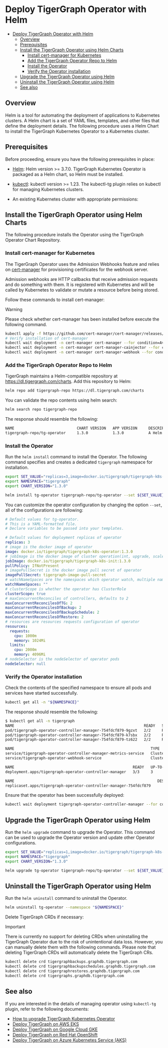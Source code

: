 # Deploy TigerGraph Operator with Helm

- [Deploy TigerGraph Operator with Helm](#deploy-tigergraph-operator-with-helm)
  - [Overview](#overview)
  - [Prerequisites](#prerequisites)
  - [Install the TigerGraph Operator using Helm Charts](#install-the-tigergraph-operator-using-helm-charts)
    - [Install cert-manager for Kubernetes](#install-cert-manager-for-kubernetes)
    - [Add the TigerGraph Operator Repo to Helm](#add-the-tigergraph-operator-repo-to-helm)
    - [Install the Operator](#install-the-operator)
    - [Verify the Operator installation](#verify-the-operator-installation)
  - [Upgrade the TigerGraph Operator using Helm](#upgrade-the-tigergraph-operator-using-helm)
  - [Uninstall the TigerGraph Operator using Helm](#uninstall-the-tigergraph-operator-using-helm)
  - [See also](#see-also)

## Overview

Helm is a tool for automating the deployment of applications to Kubernetes clusters. A Helm chart is a set of YAML files, templates, and other files that define the deployment details. The following procedure uses a Helm Chart to install the TigerGraph Kubernetes Operator to a Kubernetes cluster.

## Prerequisites

Before proceeding, ensure you have the following prerequisites in place:

- [Helm](https://helm.sh/docs/intro/install/): Helm version >= 3.7.0. TigerGraph Kubernetes Operator is packaged as a Helm chart, so Helm must be installed.

- [kubectl](https://kubernetes.io/docs/tasks/tools/install-kubectl/): kubectl version >= 1.23. The kubectl-tg plugin relies on kubectl for managing Kubernetes clusters.

- An existing Kubernetes cluster with appropriate permissions:
  
## Install the TigerGraph Operator using Helm Charts

The following procedure installs the Operator using the TigerGraph Operator Chart Repository.

### Install cert-manager for Kubernetes

The TigerGraph Operator uses the Admission Webhooks feature and relies on [cert-manager](https://github.com/jetstack/cert-manager) for provisioning certificates for the webhook server.

Admission webhooks are HTTP callbacks that receive admission requests and do something with them. It is registered with Kubernetes and will be called by Kubernetes to validate or mutate a resource before being stored.

Follow these commands to install cert-manager:

> [!WARNING]
> Please check whether cert-manager has been installed before execute the following command.

```bash
kubectl apply -f https://github.com/cert-manager/cert-manager/releases/download/v1.8.0/cert-manager.yaml 
# Verify installation of cert-manager 
kubectl wait deployment -n cert-manager cert-manager --for condition=Available=True --timeout=90s
kubectl wait deployment -n cert-manager cert-manager-cainjector --for condition=Available=True --timeout=90s
kubectl wait deployment -n cert-manager cert-manager-webhook --for condition=Available=True --timeout=90s
```

### Add the TigerGraph Operator Repo to Helm

TigerGraph maintains a Helm-compatible repository at https://dl.tigergraph.com/charts. Add this repository to Helm:

```bash
helm repo add tigergraph-repo https://dl.tigergraph.com/charts 
```

You can validate the repo contents using helm search:

```bash
helm search repo tigergraph-repo
```

The response should resemble the following:

```bash
NAME                            CHART VERSION   APP VERSION     DESCRIPTION                                    
tigergraph-repo/tg-operator     1.3.0           1.3.0           A Helm chart for TigerGraph Kubernetes Operator
```

### Install the Operator

Run the `helm install` command to install the Operator. The following command specifies and creates a dedicated `tigergraph` namespace for installation.

```bash
export SET_VALUE="replicas=3,image=docker.io/tigergraph/tigergraph-k8s-operator:1.3.0,jobImage=docker.io/tigergraph/tigergraph-k8s-init:1.3.0,pullPolicy=Always,resources.requests.cpu=1000m,resources.requests.memory=1024Mi,maxConcurrentReconcilesOfTG=2,maxConcurrentReconcilesOfBackup=2,maxConcurrentReconcilesOfBackupSchedule=2,maxConcurrentReconcilesOfRestore=2"
export NAMESPACE="tigergraph"
export CHART_VERSION="1.3.0"

helm install tg-operator tigergraph-repo/tg-operator --set ${SET_VALUE} --namespace "${NAMESPACE}" --version ${CHART_VERSION} --create-namespace
```

You can customize the operator configuration by changing the option `--set`, all of the configurations are following:

```yaml
# Default values for tg-operator.
# This is a YAML-formatted file.
# Declare variables to be passed into your templates.

# Default values for deployment replicas of operator
replicas: 3
# image is the docker image of operator
image: docker.io/tigergraph/tigergraph-k8s-operator:1.3.0
# jobImage is the docker image of cluster operation(int, upgrade, scale and so on) job
jobImage: docker.io/tigergraph/tigergraph-k8s-init:1.3.0
pullPolicy: IfNotPresent
# imagePullSecret is the docker image pull secret of operator
imagePullSecret: tigergraph-image-pull-secret
# watchNameSpaces are the namespaces which operator watch, multiple namespaces separated by comma, empty indicates watch all namespaces
watchNameSpaces: ""
# clusterScope is whether the operator has ClusterRole
clusterScope: true
# maxConcurrentReconciles of controllers, defaults to 2
maxConcurrentReconcilesOfTG: 2
maxConcurrentReconcilesOfBackup: 2
maxConcurrentReconcilesOfBackupSchedule: 2
maxConcurrentReconcilesOfRestore: 2
# resources are resources requests configuration of operator
resources:
  requests:
    cpu: 1000m
    memory: 1024Mi
  limits:
    cpu: 2000m
    memory: 4096Mi
# nodeSelector is the nodeSelector of operator pods
nodeSelector: null
```

### Verify the Operator installation

Check the contents of the specified namespace to ensure all pods and services have started successfully.

```bash
kubectl get all -n "${NAMESPACE}"
```

The response should resemble the following:

```bash
$ kubectl get all -n tigergraph
NAME                                                          READY   STATUS    RESTARTS   AGE
pod/tigergraph-operator-controller-manager-754fdcf879-9gzxt   2/2     Running   0          17s
pod/tigergraph-operator-controller-manager-754fdcf879-k7sbx   2/2     Running   0          17s
pod/tigergraph-operator-controller-manager-754fdcf879-tz622   2/2     Running   0          17s

NAME                                                             TYPE        CLUSTER-IP      EXTERNAL-IP   PORT(S)    AGE
service/tigergraph-operator-controller-manager-metrics-service   ClusterIP   10.96.190.116   <none>        8443/TCP   17s
service/tigergraph-operator-webhook-service                      ClusterIP   10.96.173.217   <none>        443/TCP    17s

NAME                                                     READY   UP-TO-DATE   AVAILABLE   AGE
deployment.apps/tigergraph-operator-controller-manager   3/3     3            3           17s

NAME                                                                DESIRED   CURRENT   READY   AGE
replicaset.apps/tigergraph-operator-controller-manager-754fdcf879 
```

Ensure that the operator has been successfully deployed:

```bash
kubectl wait deployment tigergraph-operator-controller-manager --for condition=Available=True --timeout=120s -n ${NAMESPACE}
```

## Upgrade the TigerGraph Operator using Helm

Run the `helm upgrade` command to upgrade the Operator. This command can be used to upgrade the Operator version and update other Operator configurations.

```bash
export SET_VALUE="replicas=1,image=docker.io/tigergraph/tigergraph-k8s-operator:1.3.0,jobImage=docker.io/tigergraph/tigergraph-k8s-init:1.3.0,pullPolicy=Always,resources.requests.cpu=1000m,resources.requests.memory=1024Mi,maxConcurrentReconcilesOfTG=1,maxConcurrentReconcilesOfBackup=1,maxConcurrentReconcilesOfBackupSchedule=1,maxConcurrentReconcilesOfRestore=1"
export NAMESPACE="tigergraph"
export CHART_VERSION="1.3.0"

helm upgrade tg-operator tigergraph-repo/tg-operator --set ${SET_VALUE} --namespace "${NAMESPACE}" --version ${CHART_VERSION}
```

## Uninstall the TigerGraph Operator using Helm

Run the `helm uninstall` command to uninstall the Operator.

```bash
helm uninstall tg-operator --namespace "${NAMESPACE}"
```

Delete TigerGraph CRDs if necessary:

> [!IMPORTANT]
> There is currently no support for deleting CRDs when uninstalling the TigerGraph Operator due to the risk of unintentional data loss.
> However, you can manually delete them with the following commands. Please note that deleting TigerGraph CRDs will automatically delete the TigerGraph CRs.

```bash
kubectl delete crd tigergraphbackups.graphdb.tigergraph.com
kubectl delete crd tigergraphbackupschedules.graphdb.tigergraph.com
kubectl delete crd tigergraphrestores.graphdb.tigergraph.com
kubectl delete crd tigergraphs.graphdb.tigergraph.com
```

## See also

If you are interested in the details of managing operator using `kubectl-tg` plugin, refer to the following documents:

- [How to upgrade TigerGraph Kubernetes Operator](../04-manage/operator-upgrade.md)
- [Deploy TigerGraph on AWS EKS](../03-deploy/tigergraph-on-eks.md)
- [Deploy TigerGraph on Google Cloud GKE](../03-deploy/tigergraph-on-gke.md)
- [Deploy TigerGraph on Red Hat OpenShift](../03-deploy/tigergraph-on-openshift.md)
- [Deploy TigerGraph on Azure Kubernetes Service (AKS)](../03-deploy/tigergraph-on-aks.md)
